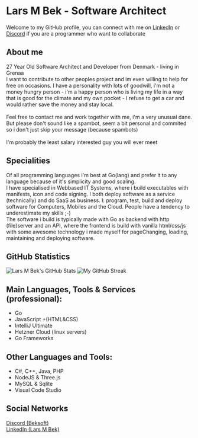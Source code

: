 # Lars M Bek - Software Architect
Welcome to my GitHub profile, you can connect with me on <a href="https://www.linkedin.com/in/lmbek/" color="white">LinkedIn</a> or <a href="https://discord.gg/6HJk5bsnY8">Discord</a> if you are a programmer who want to collaborate
## About me
27 Year Old Software Architect and Developer from Denmark - living in Grenaa <br>
I want to contribute to other peoples project and im even willing to help for free on occasions. I have a personality with lots of goodwill, i'm not a money hungry person - i'm a happy person who is living my life in a way that is good for the climate and my own pocket - I refuse to get a car and would rather save the money and stay local. <br><br>
Feel free to contact me and work together with me, i'm a very unusual dane. But please don't sound like a spambot, seem a bit personal and commited so i don't just skip your message (because spambots) <br><br>
I'm probably the least salary interested guy you will ever meet

## Specialities
Of all programming languages i'm best at Go(lang) and prefer it to any language because of it's simplicity and good scaling. <br>
I have specialised in Webbased IT Systems, where i build executables with manifests, icon and code signing. I both deploy software as a service (technically) and do SaaS as business. I: program, test, build and deploy software for Computers, Mobiles and the Cloud. People have a tendency to underestimate my skills ;-) <br>
The software i build is typically made with Go as backend with http (file)server and an API, where the frontend is build with vanilla html/css/js with some awesome technology i made myself for pageChanging, loading, maintaining and deploying software.

## **GitHub Statistics**
![Lars M Bek's GitHub Stats](https://github-readme-stats.vercel.app/api?username=nineninefive&count_private=true&show_icons=true&theme=dracula&hide=issues,contribs&line_height=37&cache_seconds=14400)
</span>
<span align="right">
![My GitHub Streak](http://github-readme-streak-stats.herokuapp.com?user=nineninefive&theme=dracula&stroke=00E6FE)
</span>

## Main Languages, Tools & Services (professional):
* Go
* JavaScript +(HTML&CSS)
* IntelliJ Ultimate
* Hetzner Cloud (linux servers)
* Go Frameworks

## Other Languages and Tools:
* C#, C++, Java, PHP
* NodeJS & Three.js
* MySQL & Sqlite
* Visual Code Studio

## Social Networks
<a href="https://discord.gg/6HJk5bsnY8">Discord (Beksoft)</a>
<br>
<a href="https://www.linkedin.com/in/lmbek/" color="white">LinkedIn (Lars M Bek)</a>
